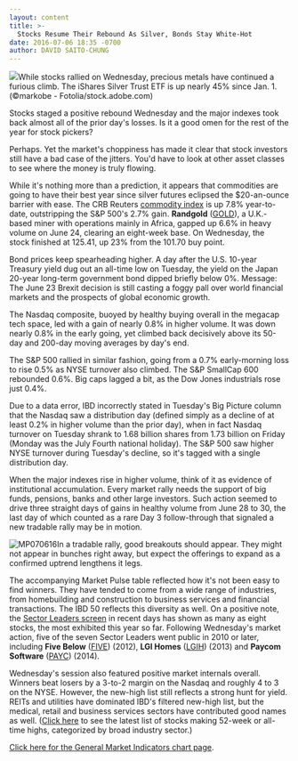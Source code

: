 ```yaml
---
layout: content
title: >-
  Stocks Resume Their Rebound As Silver, Bonds Stay White-Hot
date: 2016-07-06 18:35 -0700
author: DAVID SAITO-CHUNG
---
```






![](https://www.investors.com/wp-content/uploads/2016/07/BIGpic_silver_070616_adobe.jpeg)While stocks rallied on Wednesday, precious metals have continued a furious climb. The iShares Silver Trust ETF is up nearly 45% since Jan. 1. (©markobe - Fotolia/stock.adobe.com)









Stocks staged a positive rebound Wednesday and the major indexes took back almost all of the prior day's losses. Is it a good omen for the rest of the year for stock pickers?


Perhaps. Yet the market's choppiness has made it clear that stock investors still have a bad case of the jitters. You'd have to look at other asset classes to see where the money is truly flowing.


While it's nothing more than a prediction, it appears that commodities are going to have their best year since silver futures eclipsed the $20-an-ounce barrier with ease. The CRB Reuters [commodity index](https://www.investors.com/category/research/futures/) is up 7.8% year-to-date, outstripping the S&P 500's 2.7% gain. **Randgold** ([GOLD](https://research.investors.com/quote.aspx?symbol=GOLD)), a U.K.-based miner with operations mainly in Africa, gapped up 6.6% in heavy volume on June 24, clearing an eight-week base. On Wednesday, the stock finished at 125.41, up 23% from the 101.70 buy point.


Bond prices keep spearheading higher. A day after the U.S. 10-year Treasury yield dug out an all-time low on Tuesday, the yield on the Japan 20-year long-term government bond dipped briefly below 0%. Message: The June 23 Brexit decision is still casting a foggy pall over world financial markets and the prospects of global economic growth.


The Nasdaq composite, buoyed by healthy buying overall in the megacap tech space, led with a gain of nearly 0.8% in higher volume. It was down nearly 0.8% in the early going, yet climbed back decisively above its 50-day and 200-day moving averages by day's end.


The S&P 500 rallied in similar fashion, going from a 0.7% early-morning loss to rise 0.5% as NYSE turnover also climbed. The S&P SmallCap 600 rebounded 0.6%. Big caps lagged a bit, as the Dow Jones industrials rose just 0.4%.


Due to a data error, IBD incorrectly stated in Tuesday's Big Picture column that the Nasdaq saw a distribution day (defined simply as a decline of at least 0.2% in higher volume than the prior day), when in fact Nasdaq turnover on Tuesday shrank to 1.68 billion shares from 1.73 billion on Friday (Monday was the July Fourth national holiday). The S&P 500 saw higher NYSE turnover during Tuesday's decline, so it's tagged with a single distribution day.


When the major indexes rise in higher volume, think of it as evidence of institutional accumulation. Every market rally needs the support of big funds, pensions, banks and other large investors. Such action seemed to drive three straight days of gains in healthy volume from June 28 to 30, the last day of which counted as a rare Day 3 follow-through that signaled a new tradable rally may be in motion.


![MP070616](https://www.investors.com/wp-content/uploads/2016/07/MP070616-1.jpg)In a tradable rally, good breakouts should appear. They might not appear in bunches right away, but expect the offerings to expand as a confirmed uptrend lengthens it legs.


The accompanying Market Pulse table reflected how it's not been easy to find winners. They have tended to come from a wide range of industries, from homebuilding and construction to business services and financial transactions. The IBD 50 reflects this diversity as well. On a positive note, the [Sector Leaders screen](http://research.investors.com/stock-lists/sector-leaders) in recent days has shown as many as eight stocks, the most exhibited this year so far. Following Wednesday's market action, five of the seven Sector Leaders went public in 2010 or later, including **Five Below** ([FIVE](https://research.investors.com/quote.aspx?symbol=FIVE)) (2012), **LGI Homes** ([LGIH](https://research.investors.com/quote.aspx?symbol=LGIH)) (2013) and **Paycom Software** ([PAYC](https://research.investors.com/quote.aspx?symbol=PAYC)) (2014).


Wednesday's session also featured positive market internals overall. Winners beat losers by a 3-to-2 margin on the Nasdaq and roughly 4 to 3 on the NYSE. However, the new-high list still reflects a strong hunt for yield. REITs and utilities have dominated IBD's filtered new-high list, but the medical, retail and business services sectors have contributed good names as well. ([Click here](https://www.investors.com/data-tables/new-high-list-july-5-2016/) to see the latest list of stocks making 52-week or all-time highs, categorized by broad industry sector.)


[Click here for the General Market Indicators chart page](https://www.investors.com/wp-content/uploads/2016/07/IBD0607154025GMI.pdf).




